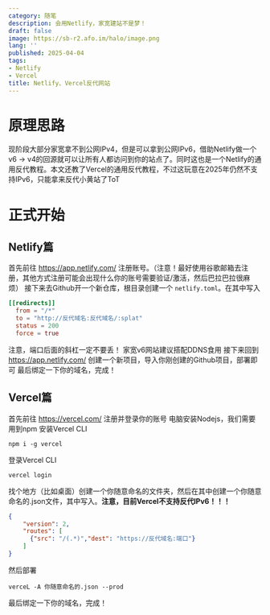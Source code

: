 ```yaml
---
category: 随笔
description: 会用Netlify，家宽建站不是梦！
draft: false
image: https://sb-r2.afo.im/halo/image.png
lang: ''
published: 2025-04-04
tags:
- Netlify
- Vercel
title: Netlify、Vercel反代网站
---
```

# 原理思路

现阶段大部分家宽拿不到公网IPv4，但是可以拿到公网IPv6，借助Netlify做一个v6 -> v4的回源就可以让所有人都访问到你的站点了。同时这也是一个Netlify的通用反代教程。本文还教了Vercel的通用反代教程，不过这玩意在2025年仍然不支持IPv6，只能拿来反代小黄站了ToT

# 正式开始

## Netlify篇

首先前往 https://app.netlify.com/ 注册账号。（注意！最好使用谷歌邮箱去注册，其他方式注册可能会出现什么你的账号需要验证/激活，然后巴拉巴拉很麻烦）
接下来去Github开一个新仓库，根目录创建一个 `netlify.toml`。在其中写入
```toml
[[redirects]]
  from = "/*"
  to = "http://反代域名:反代域名/:splat"
  status = 200
  force = true
```

注意，端口后面的斜杠一定不要丢！
家宽v6网站建议搭配DDNS食用
接下来回到 https://app.netlify.com/ 创建一个新项目，导入你刚创建的Github项目，部署即可
最后绑定一下你的域名，完成！

## Vercel篇

首先前往 https://vercel.com/ 注册并登录你的账号
电脑安装Nodejs，我们需要用到npm
安装Vercel CLI
```
npm i -g vercel
```
登录Vercel CLI
```
vercel login
```
找个地方（比如桌面）创建一个你随意命名的文件夹，然后在其中创建一个你随意命名的.json文件，其中写入。**注意，目前Vercel不支持反代IPv6！！！**
```json
{
    "version": 2,
    "routes": [
      {"src": "/(.*)","dest": "https://反代域名:端口"}
    ]
}
```
然后部署
```
verceL -A 你随意命名的.json --prod
```
最后绑定一下你的域名，完成！